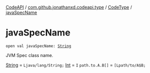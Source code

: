[CodeAPI](../../index.md) / [com.github.jonathanxd.codeapi.type](../index.md) / [CodeType](index.md) / [javaSpecName](.)

# javaSpecName

`open val javaSpecName: `[`String`](https://kotlinlang.org/api/latest/jvm/stdlib/kotlin/-string/index.html)

JVM Spec class name.

[String](https://kotlinlang.org/api/latest/jvm/stdlib/kotlin/-string/index.html) = `Ljava/lang/String;`
[Int](https://kotlinlang.org/api/latest/jvm/stdlib/kotlin/-int/index.html) = `I`
`path.to.A.B[]` = `[Lpath/to/A$B;`

